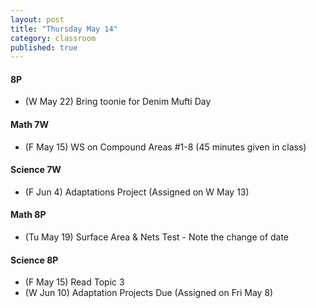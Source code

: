 ```yaml
---
layout: post
title: "Thursday May 14"
category: classroom
published: true
---
```

#### 8P
* (W May 22) Bring toonie for Denim Mufti Day

#### Math 7W
* (F May 15) WS on Compound Areas #1-8 (45 minutes given in class)

#### Science 7W
* (F Jun 4) Adaptations Project (Assigned on W May 13)

#### Math 8P
* (Tu May 19) Surface Area & Nets Test - Note the change of date 

#### Science 8P
* (F May 15) Read Topic 3
* (W Jun 10) Adaptation Projects Due (Assigned on Fri May 8)
